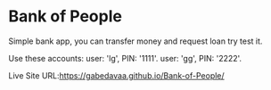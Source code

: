 # Bank of People

Simple bank app, you can transfer money and request loan try test it.

Use these accounts: user: 'lg', PIN: '1111'.
                    user: 'gg', PIN: '2222'.
 
Live Site URL:https://gabedavaa.github.io/Bank-of-People/
